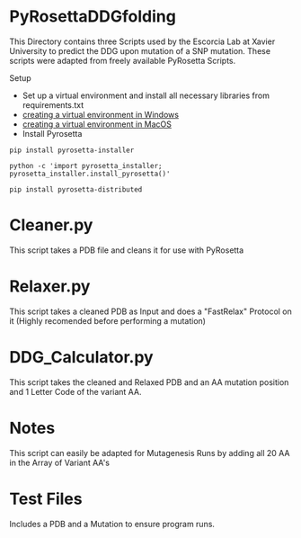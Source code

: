 # PyRosettaDDGfolding
This Directory contains three Scripts used by the Escorcia Lab at Xavier University to predict the DDG upon mutation of a SNP mutation. These scripts were adapted from freely available PyRosetta Scripts. 

Setup 

* Set up a virtual environment and install all necessary libraries from requirements.txt
* [creating a virtual environment in Windows](Docs/windows_venv.md)
* [creating a virtual environment in MacOS](Docs/macos_venv.md)
* Install Pyrosetta 

```
pip install pyrosetta-installer
```
```
python -c 'import pyrosetta_installer; pyrosetta_installer.install_pyrosetta()'
```
```
pip install pyrosetta-distributed
```

# Cleaner.py
This script takes a PDB file and cleans it for use with PyRosetta

# Relaxer.py 
This script takes a cleaned PDB as Input and does a "FastRelax" Protocol on it (Highly recomended before performing a mutation)

# DDG_Calculator.py
This script takes the cleaned and Relaxed PDB and an AA mutation position and 1 Letter Code of the variant AA.

# Notes
This script can easily be adapted for Mutagenesis Runs by adding all 20 AA in the Array of Variant AA's

# Test Files
Includes a PDB and a Mutation to ensure program runs.
